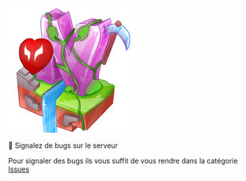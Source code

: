 ![Nexalia Icon](https://raw.githubusercontent.com/Nexalia/.github/main/profile/icon_1.png)

🦠 Signalez de bugs sur le serveur  

Pour signaler des bugs ils vous suffit de vous rendre dans la catégorie [Issues](https://github.com/Nexalia/bugs/issues)
